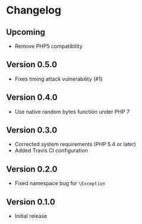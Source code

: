 # Changelog

## Upcoming

- Remove PHP5 compatibility

## Version 0.5.0

- Fixes timing attack vulnerability (#1)

## Version 0.4.0

- Use native random bytes function under PHP 7

## Version 0.3.0

- Corrected system requirements (PHP 5.4 or later)
- Added Travis CI configuration

## Version 0.2.0

- Fixed namespace bug for `\Exception`

## Version 0.1.0

- Initial release
